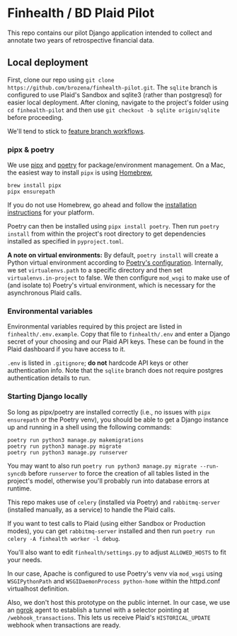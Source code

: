 # Finhealth / BD Plaid Pilot

This repo contains our pilot Django application intended to collect and annotate two years of retrospective financial data.


## Local deployment

First, clone our repo using `git clone https://github.com/brozena/finhealth-pilot.git`. The `sqlite` branch is configured to use Plaid's Sandbox and  sqlite3 (rather than postgresql) for easier local deployment. After cloning, navigate to the project's folder using `cd finhealth-pilot` and then use `git checkout -b sqlite origin/sqlite` before proceeding.

We'll tend to stick to [feature branch workflows](https://www.atlassian.com/git/tutorials/comparing-workflows/feature-branch-workflow).


### pipx & poetry

We use [pipx](https://pipx.pypa.io/stable/) and [poetry](https://python-poetry.org/) for package/environment management. On a Mac, the easiest way to install `pipx` is using [Homebrew](https://brew.sh),

```
brew install pipx
pipx ensurepath
```

If you do not use Homebrew, go ahead and follow the [installation instructions](https://pipx.pypa.io/stable/) for your platform.

Poetry can then be installed using `pipx install poetry`. Then run `poetry install` from within the project's root directory to get dependencies installed as specified in `pyproject.toml`.

**A note on virtual environments:** By default, `poetry install` will create a Python virtual environment according to [Poetry's configuration](https://python-poetry.org/docs/configuration/). Internally, we set `virtualenvs.path` to a specific directory and then set `virtualenvs.in-project` to false. We then configure `mod_wsgi` to make use of (and isolate to) Poetry's virtual environment, which is necessary for the asynchronous Plaid calls.


### Environmental variables

Environmental variables required by this project are listed in `finhealth/.env.example`. Copy that file to `finhealth/.env` and enter a Django secret of your choosing and our Plaid API keys. These can be found in the Plaid dashboard if you have access to it. 

`.env` is listed in `.gitignore`; **do not** hardcode API keys or other authentication info. Note that the `sqlite` branch does not require postgres authentication details to run.


### Starting Django locally

So long as pipx/poetry are installed correctly (i.e., no issues with `pipx ensurepath` or the Poetry venv), you should be able to get a Django instance up and running in a shell using the following commands:

```
poetry run python3 manage.py makemigrations
poetry run python3 manage.py migrate
poetry run python3 manage.py runserver
```

You may want to also run `poetry run python3 manage.py migrate --run-syncdb` before `runserver` to force the creation of all tables listed in the project's model, otherwise you'll probably run into database errors at runtime.

This repo makes use of `celery` (installed via Poetry) and `rabbitmq-server` (installed manually, as a service) to handle the Plaid calls.

If you want to test calls to Plaid (using either Sandbox or Production modes), you can get `rabbitmq-server` installed and then run `poetry run celery -A finhealth worker -l debug`.

You'll also want to edit `finhealth/settings.py` to adjust `ALLOWED_HOSTS` to fit your needs.

In our case, Apache is configured to use Poetry's venv via `mod_wsgi` using `WSGIPythonPath` and `WSGIDaemonProcess python-home` within the httpd.conf virtualhost definition.

Also, we don't host this prototype on the public internet. In our case, we use an [ngrok](https://ngrok.com/) agent to establish a tunnel with a selector pointing at `/webhook_transactions`. This lets us receive Plaid's `HISTORICAL_UPDATE` webhook when transactions are ready.
